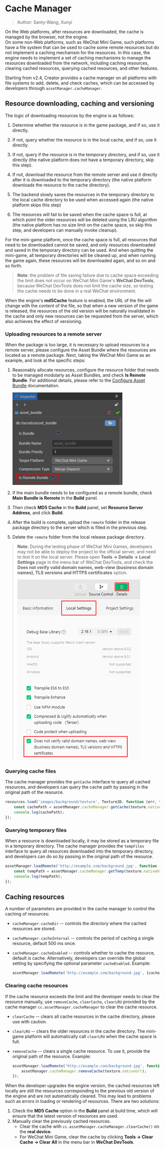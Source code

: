 # Cache Manager

> Author: Santy-Wang, Xunyi

On the Web platforms, after resources are downloaded, the cache is managed by the browser, not the engine. <br/>
On some non-Web platforms, such as WeChat Mini Game, such platforms have a file system that can be used to cache some remote resources but do not implement a caching mechanism for the resources. In this case, the engine needs to implement a set of caching mechanisms to manage the resources downloaded from the network, including caching resources, clearing cached resources, querying cached resources, and other features.

Starting from v2.4, Creator provides a cache manager on all platforms with file systems to add, delete, and check caches, which can be accessed by developers through `assetManager.cacheManager`.

## Resource downloading, caching and versioning

The logic of downloading resources by the engine is as follows:

1. Determine whether the resource is in the game package, and if so, use it directly.

2. If not, query whether the resource is in the local cache, and if so, use it directly.

3. If not, query if the resource is in the temporary directory, and if so, use it directly (the native platform does not have a temporary directory, skip this step).

4. If not, download the resource from the remote server and use it directly after it is downloaded to the temporary directory (the native platform downloads the resource to the cache directory).

5. The backend slowly saves the resources in the temporary directory to the local cache directory to be used when accessed again (the native platform skips this step)

6. The resources will fail to be saved when the cache space is full, at which point the older resources will be deleted using the LRU algorithm (the native platform has no size limit on the cache space, so skip this step, and developers can manually invoke cleanup).

For the mini-game platform, once the cache space is full, all resources that need to be downloaded cannot be saved, and only resources downloaded and saved in the temporary directory can be used. And when quitting the mini-game, all temporary directories will be cleaned up, and when running the game again, these resources will be downloaded again, and so on and so forth.

> **Note**: the problem of file saving failure due to cache space exceeding the limit does not occur on WeChat Mini Game's **WeChat DevTools**, because WeChat DevTools does not limit the cache size, so testing the cache needs to be done in a real WeChat environment.

When the engine's **md5Cache** feature is enabled, the URL of the file will change with the content of the file, so that when a new version of the game is released, the resources of the old version will be naturally invalidated in the cache and only new resources can be requested from the server, which also achieves the effect of versioning.

### Uploading resources to a remote server

When the package is too large, it is necessary to upload resources to a remote server, please configure the Asset Bundle where the resources are located as a remote package. Next, taking the WeChat Mini Game as an example, and look at the specific steps:

1. Reasonably allocate resources, configure the resource folder that needs to be managed modularly as Asset Bundles, and check **Is Remote Bundle**. For additional details, please refer to the [Configure Asset Bundle](./bundle.md#configuration) documentation.

    ![bundle_is_remote](./cache-manager/remote-bundle.png)

2. If the main bundle needs to be configured as a remote bundle, check **Main Bundle is Remote** in the **Build** panel.

3. Then check **MD5 Cache** in the **Build** panel, set **Resource Server Address**, and click **Build**. 

4. After the build is complete, upload the `remote` folder in the release package directory to the server which is filled in the previous step.

5. Delete the `remote` folder from the local release package directory.

> **Note**: During the testing phase of WeChat Mini Games, developers may not be able to deploy the project to the official server, and need to test it on the local server. Please open **Tools -> Details -> Local Settings** page in the menu bar of WeChat DevTools, and check the **Does not verify valid domain names, web-view (business domain names), TLS versions and HTTPS certificates** option.
> 
> ![details](./cache-manager/details.png)

### Querying cache files

The cache manager provides the `getCache` interface to query all cached resources, and developers can query the cache path by passing in the original path of the resource.

```typescript
resources.load('images/background/texture', Texture2D, function (err, texture) {
    const cachePath = assetManager.cacheManager.getCache(texture.nativeUrl);
    console.log(cachePath);
});
```

### Querying temporary files

When a resource is downloaded locally, it may be stored as a temporary file in a temporary directory. The cache manager provides the `tempFiles` interface to query all resources downloaded into the temporary directory, and developers can do so by passing in the original path of the resource.

```typescript
assetManager.loadRemote('http://example.com/background.jpg', function (err, texture) {
    const tempPath = assetManager.cacheManager.getTemp(texture.nativeUrl);
    console.log(tempPath);
});
```

## Caching resources

A number of parameters are provided in the cache manager to control the caching of resources:

- `cacheManager.cacheDir` -- controls the directory where the cached resources are stored.
- `cacheManager.cacheInterval` -- controls the period of caching a single resource, default 500 ms once.
- `cacheManager.cacheEnabled` -- controls whether to cache the resource, default is cache. Alternatively, developers can override the global setting by specifying the optional parameter `cacheEnabled`. Example:

  ```typescript
  assetManager.loadRemote('http://example.com/background.jpg', {cacheEnabled: true}, callback);
  ```

### Clearing cache resources

If the cache resource exceeds the limit and the developer needs to clear the resource manually, use `removeCache`, `clearCache`, `clearLRU` provided by the cache manager `cc.assetManager.cacheManager` to clear the cache resource.

- `clearCache` -- clears all cache resources in the cache directory, please use with caution.
- `clearLRU` -- clears the older resources in the cache directory. The mini-game platform will automatically call `clearLRU` when the cache space is full.
- `removeCache` -- clears a single cache resource. To use it, provide the original path of the resource. Example:

  ```typescript
  assetManager.loadRemote('http://example.com/background.jpg', function (err, texture) {
      assetManager.cacheManager.removeCache(texture.nativeUrl);
  });
  ```

When the developer upgrades the engine version, the cached resources left locally are still the resources corresponding to the previous old version of the engine and are not automatically cleared. This may lead to problems such as errors in loading or rendering of resources. There are two solutions:

1. Check the **MD5 Cache** option in the **Build** panel at build time, which will ensure that the latest version of resources are used.
2. Manually clear the previously cached resources.
    - Clear the cache with `cc.assetManager.cacheManager.clearCache()` on the **real device**.
    - For WeChat Mini Game, clear the cache by clicking **Tools -> Clear Cache -> Clear All** in the menu bar in **WeChat DevTools**.
